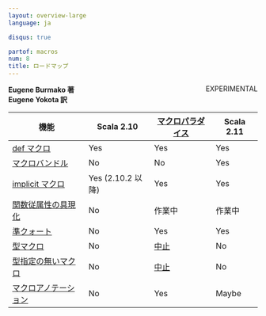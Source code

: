```yaml
---
layout: overview-large
language: ja

disqus: true

partof: macros
num: 8
title: ロードマップ
---
```


<span class="label warning" style="float: right;">EXPERIMENTAL</span>

**Eugene Burmako 著**<br>
**Eugene Yokota 訳**

| 機能                                                                           | Scala 2.10         | [マクロパラダイス](/ja/overviews/macros/paradise.html)                                         | Scala 2.11   |
|-----------------------------------------------------------------------------------|--------------------|-------------------------------------------------------------------------------------------|--------------|
| [def マクロ](/ja/overviews/macros/overview.html)                                     | Yes                | Yes                                                                                       | Yes          |
| [マクロバンドル](/ja/overviews/macros/bundles.html)                                   | No                 | No                                                                                        | Yes          |
| [implicit マクロ](/ja/overviews/macros/implicits.html)                               | Yes (2.10.2 以降) | Yes                                                                                       | Yes          |
| [関数従属性の具現化](/ja/overviews/macros/implicits.html#fundep_materialization) | No                 | 作業中                                                                              | 作業中 |
| [準クォート](/ja/overviews/macros/quasiquotes.html)                                 | No                 | Yes                                                                                       | Yes          |
| [型マクロ](/ja/overviews/macros/typemacros.html)                                  | No                 | [中止](http://scalamacros.org/news/2013/08/05/macro-paradise-2.0.0-snapshot.html) | No           |
| [型指定の無いマクロ](/ja/overviews/macros/untypedmacros.html)                            | No                 | [中止](http://scalamacros.org/news/2013/08/05/macro-paradise-2.0.0-snapshot.html) | No           |
| [マクロアノテーション](/ja/overviews/macros/annotations.html)                           | No                 | Yes                                                                                       | Maybe        |
